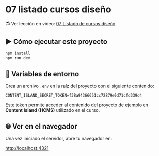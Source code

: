 # 07 listado cursos diseño

📺 Ver lección en video: [07 Listado de cursos diseño](https://www.lemoncode.tv/curso/tutorial-astro-desde-cero/leccion/listado-cursos-tailwind)

## ▶️ Cómo ejecutar este proyecto

```bash
npm install
npm run dev
```

## 🔐 Variables de entorno

Crea un archivo `.env` en la raíz del proyecto con el siguiente contenido:

```env
CONTENT_ISLAND_SECRET_TOKEN=f38a94366651cc72879e0d71cfd339d4
```

Este token permite acceder al contenido del proyecto de ejemplo en **Content Island (HCMS)** utilizado en el curso.

## 🌐 Ver en el navegador

Una vez iniciado el servidor, abre tu navegador en:

[http://localhost:4321](http://localhost:4321)